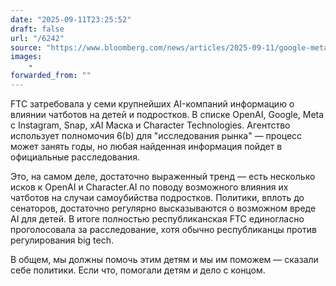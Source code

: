 ```yaml
---
date: "2025-09-11T23:25:52"
draft: false
url: "/6242"
source: "https://www.bloomberg.com/news/articles/2025-09-11/google-meta-openai-face-ftc-inquiry-on-chatbot-impact-on-kids"
images:
    -
forwarded_from: ""
---
```


FTC затребовала у семи крупнейших AI-компаний информацию о влиянии чатботов на детей и подростков. В списке OpenAI, Google, Meta с Instagram, Snap, xAI Маска и Character Technologies. Агентство использует полномочия 6(b) для "исследования рынка" — процесс может занять годы, но любая найденная информация пойдет в официальные расследования.

Это, на самом деле, достаточно выраженный тренд — есть несколько исков к OpenAI и Character.AI по поводу возможного влияния их чатботов на случаи самоубийства подростков. Политики, вплоть до сенаторов, достаточно регулярно высказываются о возможном вреде AI для детей. В итоге полностью республиканская FTC единогласно проголосовала за расследование, хотя обычно республиканцы против регулирования big tech. 

В общем, мы должны помочь этим детям и мы им поможем — сказали себе политики. Если что, помогали детям и дело с концом.
